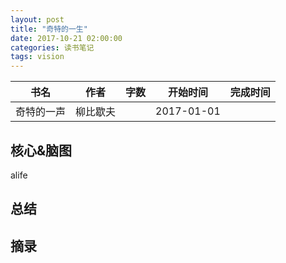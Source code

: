 ```yaml
---
layout: post
title: "奇特的一生"
date: 2017-10-21 02:00:00
categories: 读书笔记
tags: vision
---
```

|书名|作者|字数|开始时间|完成时间|
|---|---|---|---|---|
|奇特的一声|柳比歇夫||2017-01-01||

## 核心&脑图
alife
## 总结

## 摘录